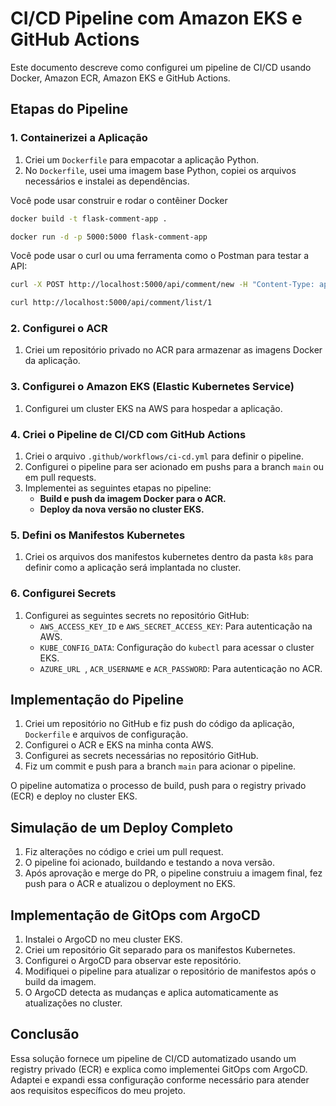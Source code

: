 # CI/CD Pipeline com Amazon EKS e GitHub Actions

Este documento descreve como configurei um pipeline de CI/CD usando Docker, Amazon ECR, Amazon EKS e GitHub Actions.

## Etapas do Pipeline

### 1. Containerizei a Aplicação

1. Criei um `Dockerfile` para empacotar a aplicação Python.
2. No `Dockerfile`, usei uma imagem base Python, copiei os arquivos necessários e instalei as dependências.

Você pode usar construir e rodar o contêiner Docker

```sh
docker build -t flask-comment-app .
```

```sh
docker run -d -p 5000:5000 flask-comment-app
```

Você pode usar o curl ou uma ferramenta como o Postman para testar a API:


```sh
curl -X POST http://localhost:5000/api/comment/new -H "Content-Type: application/json" -d '{"email": "user@example.com", "comment": "Great post!", "content_id": 1}'
```

```sh
curl http://localhost:5000/api/comment/list/1
```

### 2. Configurei o ACR

1. Criei um repositório privado no ACR para armazenar as imagens Docker da aplicação.

### 3. Configurei o Amazon EKS (Elastic Kubernetes Service)

1. Configurei um cluster EKS na AWS para hospedar a aplicação.

### 4. Criei o Pipeline de CI/CD com GitHub Actions

1. Criei o arquivo `.github/workflows/ci-cd.yml` para definir o pipeline.
2. Configurei o pipeline para ser acionado em pushs para a branch `main` ou em pull requests.
3. Implementei as seguintes etapas no pipeline:
   - **Build e push da imagem Docker para o ACR.**
   - **Deploy da nova versão no cluster EKS.**

### 5. Defini os Manifestos Kubernetes

1. Criei os arquivos dos manifestos kubernetes dentro da pasta `k8s` para definir como a aplicação será implantada no cluster.

### 6. Configurei Secrets

1. Configurei as seguintes secrets no repositório GitHub:
   - `AWS_ACCESS_KEY_ID` e `AWS_SECRET_ACCESS_KEY`: Para autenticação na AWS.
   - `KUBE_CONFIG_DATA`: Configuração do `kubectl` para acessar o cluster EKS.
   - `AZURE_URL `, `ACR_USERNAME` e `ACR_PASSWORD`: Para autenticação no ACR.

## Implementação do Pipeline

1. Criei um repositório no GitHub e fiz push do código da aplicação, `Dockerfile` e arquivos de configuração.
2. Configurei o ACR e EKS na minha conta AWS.
3. Configurei as secrets necessárias no repositório GitHub.
4. Fiz um commit e push para a branch `main` para acionar o pipeline.

O pipeline automatiza o processo de build, push para o registry privado (ECR) e deploy no cluster EKS.

## Simulação de um Deploy Completo

1. Fiz alterações no código e criei um pull request.
2. O pipeline foi acionado, buildando e testando a nova versão.
3. Após aprovação e merge do PR, o pipeline construiu a imagem final, fez push para o ACR e atualizou o deployment no EKS.

## Implementação de GitOps com ArgoCD

1. Instalei o ArgoCD no meu cluster EKS.
2. Criei um repositório Git separado para os manifestos Kubernetes.
3. Configurei o ArgoCD para observar este repositório.
4. Modifiquei o pipeline para atualizar o repositório de manifestos após o build da imagem.
5. O ArgoCD detecta as mudanças e aplica automaticamente as atualizações no cluster.

## Conclusão

Essa solução fornece um pipeline de CI/CD automatizado usando um registry privado (ECR) e explica como implementei GitOps com ArgoCD. Adaptei e expandi essa configuração conforme necessário para atender aos requisitos específicos do meu projeto.


